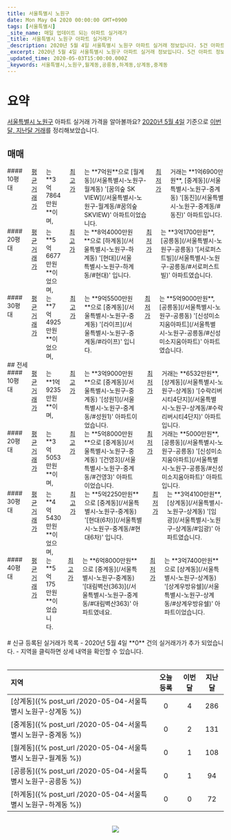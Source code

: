 ```yaml
---
title: 서울특별시 노원구
date: Mon May 04 2020 00:00:00 GMT+0900
tags: [서울특별시]
_site_name: 매일 업데이트 되는 아파트 실거래가
_title: 서울특별시 노원구 아파트 실거래가
_description: 2020년 5월 4일 서울특별시 노원구 아파트 실거래 정보입니다. 5건 아파트 정보가 있습니다.
_excerpt: 2020년 5월 4일 서울특별시 노원구 아파트 실거래 정보입니다. 5건 아파트 정보가 있습니다.
_updated_time: 2020-05-03T15:00:00.000Z
_keywords: 서울특별시,노원구,월계동,공릉동,하계동,상계동,중계동
---
```



# 요약
<ins>서울특별시 노원구</ins> 아파트 실거래 가격을 알아볼까요? <ins>2020년 5월 4일</ins> 기준으로 <ins>이번달, 지난달 거래</ins>를 정리해보았습니다.

## 매매
<div class="container">
<div class="six columns" markdown="1">
#### 10평대
<ins>평균 거래가</ins>는 **3억7864만원**이며, <ins>최고가</ins>는 **7억원**으로 [월계동](/서울특별시-노원구-월계동) '[꿈의숲 SK VIEW](/서울특별시-노원구-월계동/#꿈의숲SKVIEW)' 아파트이었습니다. <ins>최저가</ins> 거래는 **1억6900만원**, [중계동](/서울특별시-노원구-중계동) '[동진](/서울특별시-노원구-중계동/#동진)' 아파트입니다.
</div>
<div class="six columns" markdown="1">
#### 20평대
<ins>평균 거래가</ins>는 **5억6677만원**이었으며, <ins>최고가</ins>는 **8억4000만원**으로 [하계동](/서울특별시-노원구-하계동) '[현대](/서울특별시-노원구-하계동/#현대)' 입니다. <ins>최저가</ins>는 **3억1700만원**, [공릉동](/서울특별시-노원구-공릉동) '[서로퍼스트빌](/서울특별시-노원구-공릉동/#서로퍼스트빌)' 아파트였습니다.
</div>
</div>
<div class="container">
<div class="twelve columns" markdown="1">
#### 30평대
<ins>평균 거래가</ins>는 **7억4925만원**이었으며, <ins>최고가</ins>는 **9억5500만원**으로 [중계동](/서울특별시-노원구-중계동) '[라이프](/서울특별시-노원구-중계동/#라이프)' 입니다. <ins>최저가</ins>는 **5억9000만원**, [공릉동](/서울특별시-노원구-공릉동) '[신성미소지움아파트](/서울특별시-노원구-공릉동/#신성미소지움아파트)' 아파트였습니다.
</div>
</div>
## 전세
<div class="container">
<div class="six columns" markdown="1">
#### 10평대
<ins>평균 거래가</ins>는 **1억9235만원**이며, <ins>최고가</ins>는 **3억9000만원**으로 [중계동](/서울특별시-노원구-중계동) '[성원1](/서울특별시-노원구-중계동/#성원1)' 아파트이었습니다. <ins>최저가</ins> 거래는 **6532만원**, [상계동](/서울특별시-노원구-상계동) '[수락리버시티4단지](/서울특별시-노원구-상계동/#수락리버시티4단지)' 아파트입니다.
</div>
<div class="six columns" markdown="1">
#### 20평대
<ins>평균 거래가</ins>는 **3억5053만원**이며, <ins>최고가</ins>는 **5억8000만원**으로 [중계동](/서울특별시-노원구-중계동) '[건영3](/서울특별시-노원구-중계동/#건영3)' 아파트이었습니다. <ins>최저가</ins> 거래는 **5000만원**, [공릉동](/서울특별시-노원구-공릉동) '[신성미소지움아파트](/서울특별시-노원구-공릉동/#신성미소지움아파트)' 아파트입니다.
</div>
</div>
<div class="container">
<div class="six columns" markdown="1">
#### 30평대
<ins>평균 거래가</ins>는 **4억5430만원**이었으며, <ins>최고가</ins>는 **5억2250만원**으로 [중계동](/서울특별시-노원구-중계동) '[현대(6차)](/서울특별시-노원구-중계동/#현대6차)' 입니다. <ins>최저가</ins>는 **3억4100만원**, [상계동](/서울특별시-노원구-상계동) '[임광](/서울특별시-노원구-상계동/#임광)' 아파트였습니다.
</div>
<div class="six columns" markdown="1">
#### 40평대
<ins>평균 거래가</ins>는 **5억175만원**이었습니다. <ins>최고가</ins>는 **6억8000만원**으로 [중계동](/서울특별시-노원구-중계동) '[대림벽산(363)](/서울특별시-노원구-중계동/#대림벽산363)' 아파트였네요. <ins>최저가</ins>는 **3억7400만원**으로 [상계동](/서울특별시-노원구-상계동) '[상계우방유쉘](/서울특별시-노원구-상계동/#상계우방유쉘)' 아파트이었습니다.
</div>
</div>


<br>
# 신규 등록된 실거래가 목록
- 2020년 5월 4일 **0** 건의 실거래가가 추가 되었습니다.
- 지역을 클릭하면 상세 내역을 확인할 수 있습니다.
<br><br>

| 지역 | 오늘 등록 | 이번달 | 지난달 |
|:---|:---:|:---:|:---:|
| [상계동]({% post_url /2020-05-04-서울특별시 노원구-상계동 %}) | 0 | 4 | 286|
| [중계동]({% post_url /2020-05-04-서울특별시 노원구-중계동 %}) | 0 | 2 | 131|
| [월계동]({% post_url /2020-05-04-서울특별시 노원구-월계동 %}) | 0 | 1 | 108|
| [공릉동]({% post_url /2020-05-04-서울특별시 노원구-공릉동 %}) | 0 | 1 | 94|
| [하계동]({% post_url /2020-05-04-서울특별시 노원구-하계동 %}) | 0 | 0 | 72|

<p align="center"><br><img src="https://via.placeholder.com/700x120"><br></p>
